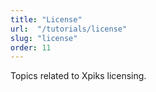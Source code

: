 ```yaml
---
title: "License"
url:  "/tutorials/license"
slug: "license"
order: 11
---
```


Topics related to Xpiks licensing.
